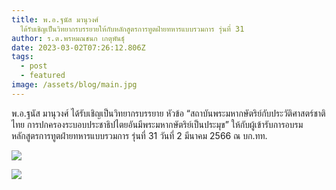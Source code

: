 ```yaml
---
title: พ.อ.ฐนัส มานุวงศ์
  ได้รับเชิญเป็นวิทยากรบรรยายให้กับหลักสูตรการทูตฝ่ายทหารแบบรวมการ รุ่นที่ 31
author: ร.ต.พรหมณชนก เกตุพันธุ์
date: 2023-03-02T07:26:12.806Z
tags:
  - post
  - featured
image: /assets/blog/main.jpg
---
```

พ.อ.ฐนัส มานุวงศ์ ได้รับเชิญเป็นวิทยากรบรรยาย หัวข้อ “สถาบันพระมหากษัตริย์กับประวัติศาสตร์ชาติไทย การปกครองระบอบประชาธิปไตยอันมีพระมหากษัตริย์เป็นประมุข” ให้กับผู้เข้ารับการอบรมหลักสูตรการทูตฝ่ายทหารแบบรวมการ รุ่นที่ 31 วันที่ 2 มีนาคม 2566 ณ บก.ทท.

![](/assets/blog/1.jpg)

![](/assets/blog/2.jpg)